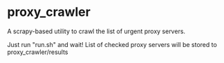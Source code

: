 proxy_crawler
=============

A scrapy-based utility to crawl the list of urgent proxy servers.

Just run "run.sh" and wait! List of checked proxy servers will be stored to proxy_crawler/results
